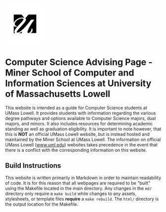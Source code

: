 ![UMass Lowell Logo - Dark](/assets/sis_my_logo.png)

# Computer Science Advising Page - Miner School of Computer and Information Sciences at University of Massachusetts Lowell

This website is intended as a guide for Computer Science students at UMass Lowell. It provides students with information regarding the various degree pathways and options available to Computer Science majors, dual majors, and minors. It also includes resources for determining academic standing as well as graduation eligibility. It is important to note however, that this is **NOT** an official UMass Lowell website, but is instead hosted and maintained by the Miner School at UMass Lowell. The information on official UMass Lowell (www.uml.edu) websites takes precedence in the event that there is a conflict with the corresponding information on this website.

## Build Instructions

This website is written primarily in Markdown in order to maintain readability of code. It is for this reason that all webpages are required to be "built" using the Makefile located in the main directory. Any changes in the `md/` directory only require a `make build` while changes to any assets, stylesheets, or template files **require** a `make rebuild`. The `html/` directory is the output location for the Makefile.